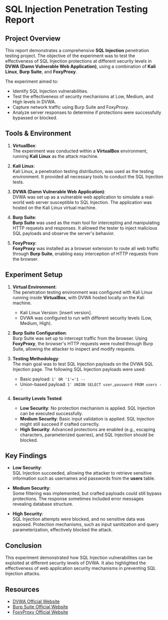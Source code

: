 # SQL Injection Penetration Testing Report

## Project Overview
This report demonstrates a comprehensive **SQL Injection** penetration testing project. The objective of the experiment was to test the effectiveness of SQL Injection protections at different security levels in **DVWA (Damn Vulnerable Web Application)**, using a combination of **Kali Linux**, **Burp Suite**, and **FoxyProxy**. 

The experiment aimed to:
- Identify SQL Injection vulnerabilities.
- Test the effectiveness of security mechanisms at Low, Medium, and High levels in DVWA.
- Capture network traffic using Burp Suite and FoxyProxy.
- Analyze server responses to determine if protections were successfully bypassed or blocked.

## Tools & Environment

1. **VirtualBox**:  
   The experiment was conducted within a **VirtualBox** environment, running **Kali Linux** as the attack machine.

2. **Kali Linux**:  
   Kali Linux, a penetration testing distribution, was used as the testing environment. It provided all necessary tools to conduct the SQL Injection tests.

3. **DVWA (Damn Vulnerable Web Application)**:  
   DVWA was set up as a vulnerable web application to simulate a real-world web server susceptible to SQL Injection. The application was hosted on the Kali Linux virtual machine.

4. **Burp Suite**:  
   **Burp Suite** was used as the main tool for intercepting and manipulating HTTP requests and responses. It allowed the tester to inject malicious SQL payloads and observe the server's behavior.

5. **FoxyProxy**:  
   **FoxyProxy** was installed as a browser extension to route all web traffic through **Burp Suite**, enabling easy interception of HTTP requests from the browser.

## Experiment Setup

1. **Virtual Environment**:  
   The penetration testing environment was configured with Kali Linux running inside **VirtualBox**, with DVWA hosted locally on the Kali machine.  
   - Kali Linux Version: [insert version].  
   - DVWA was configured to run with different security levels (Low, Medium, High).

2. **Burp Suite Configuration**:  
   Burp Suite was set up to intercept traffic from the browser. Using **FoxyProxy**, the browser's HTTP requests were routed through Burp Suite, allowing the attacker to inspect and modify requests.

3. **Testing Methodology**:  
   The main goal was to test SQL Injection payloads on the DVWA SQL Injection page. The following SQL Injection payloads were used:
   - Basic payload: `1' OR '1'='1 --`
   - Union-based payload: `1' UNION SELECT user,password FROM users --`

4. **Security Levels Tested**:  
   - **Low Security**: No protection mechanism is applied. SQL Injection can be executed successfully.
   - **Medium Security**: Basic input validation is applied. SQL Injection might still succeed if crafted correctly.
   - **High Security**: Advanced protections are enabled (e.g., escaping characters, parameterized queries), and SQL Injection should be blocked.

## Key Findings

- **Low Security**:  
   SQL Injection succeeded, allowing the attacker to retrieve sensitive information such as usernames and passwords from the **users** table.
  
- **Medium Security**:  
   Some filtering was implemented, but crafted payloads could still bypass protections. The response sometimes included error messages revealing database structure.

- **High Security**:  
   SQL Injection attempts were blocked, and no sensitive data was exposed. Protection mechanisms, such as input sanitization and query parameterization, effectively blocked the attack.


## Conclusion
This experiment demonstrated how SQL Injection vulnerabilities can be exploited at different security levels of DVWA. It also highlighted the effectiveness of web application security mechanisms in preventing SQL Injection attacks.

## Resources
- [DVWA Official Website](https://github.com/ethicalhack3r/DVWA)
- [Burp Suite Official Website](https://portswigger.net/burp)
- [FoxyProxy Official Website](https://getfoxyproxy.org/)
